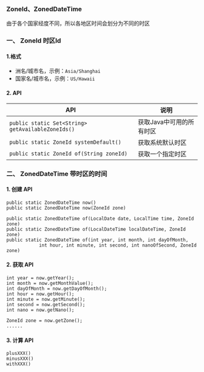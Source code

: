 ###  ZoneId、ZonedDateTime
由于各个国家经度不同，所以各地区时间会划分为不同的时区

### 一、 ZoneId  时区Id
#### 1.格式
* 洲名/城市名，示例：`Asia/Shanghai`
* 国家名/城市名，示例：`US/Hawaii`

#### 2. API

| API                                               | 说明             | 
|---------------------------------------------------|----------------|
| `public static Set<String> getAvailableZoneIds()` | 获取Java中可用的所有时区 |
| `public static ZoneId systemDefault()`            | 获取系统默认时区       |
| `public static ZoneId of(String zoneId)`          | 获取一个指定时区       |


### 二、 ZonedDateTime  带时区的时间
#### 1. 创建 API
```
public static ZonedDateTime now()
public static ZonedDateTime now(ZoneId zone)

public static ZonedDateTime of(LocalDate date, LocalTime time, ZoneId zone)
public static ZonedDateTime of(LocalDateTime localDateTime, ZoneId zone)
public static ZonedDateTime of(int year, int month, int dayOfMonth,
            int hour, int minute, int second, int nanoOfSecond, ZoneId zone)
```

#### 2. 获取 API
```
int year = now.getYear();
int month = now.getMonthValue();
int dayOfMonth = now.getDayOfMonth();
int hour = now.getHour();
int minute = now.getMinute();
int second = now.getSecond();
int nano = now.getNano();

ZoneId zone = now.getZone();
......
```


#### 3. 计算 API
```
plusXXX()
minusXXX()
withXXX()
```
